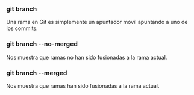 ### git branch
Una rama en Git es simplemente un apuntador móvil apuntando a uno de los commits.

### git branch --no-merged
Nos muestra que ramas no han sido fusionadas a la rama actual.

### git branch --merged
Nos muestra que ramas han sido fusionadas a la rama actual.